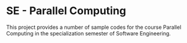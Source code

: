 # SE - Parallel Computing

This project provides a number of sample codes for the course Parallel Computing in the specialization semester of Software Engineering.